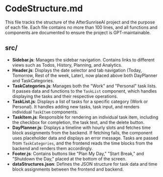 # CodeStructure.md

This file tracks the structure of the AfterSunriseAI project and the purpose of each file. Each file contains no more than 100 lines, and all functions and components are documented to ensure the project is GPT-maintainable.

## src/
- **Sidebar.js**: Manages the sidebar navigation. Contains links to different views such as Todos, History, Planning, and Analytics.
- **Header.js**: Displays the date selector and tab navigation (Today, Tomorrow, Rest of the week, Later), now placed above both DayPlanner and TaskCategories.
- **TaskCategories.js**: Manages both the "Work" and "Personal" task lists. It passes data and functions to the `TaskList` component, which handles displaying the tasks and their respective operations.
- **TaskList.js**: Displays a list of tasks for a specific category (Work or Personal). It handles adding new tasks, task input, and renders individual `TaskItem` components.
- **TaskItem.js**: Responsible for rendering an individual task item, including the checkbox for completion, the task text, and the delete button.
- **DayPlanner.js**: Displays a timeline with hourly slots and fetches time block assignments from the backend. If fetching fails, the component uses placeholder data and displays an error message. Tasks are passed from `TaskCategories`, and the frontend reads the time blocks from the backend and renders them accordingly.
- **Footer.js**: Contains buttons like "Plan My Day," "Start Break," and "Shutdown the Day," placed at the bottom of the screen.
- **dataStructures.json**: Defines the JSON structure for task data and time block assignments between the frontend and backend.
